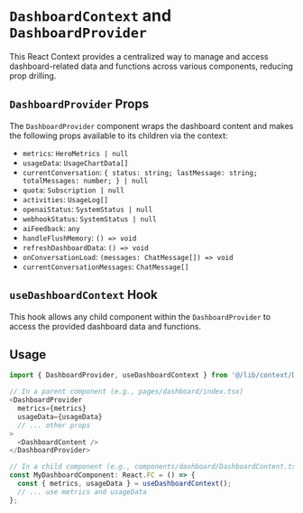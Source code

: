 # `DashboardContext` and `DashboardProvider`

This React Context provides a centralized way to manage and access dashboard-related data and functions across various components, reducing prop drilling.

## `DashboardProvider` Props

The `DashboardProvider` component wraps the dashboard content and makes the following props available to its children via the context:

*   `metrics`: `HeroMetrics | null`
*   `usageData`: `UsageChartData[]`
*   `currentConversation`: `{ status: string; lastMessage: string; totalMessages: number; } | null`
*   `quota`: `Subscription | null`
*   `activities`: `UsageLog[]`
*   `openaiStatus`: `SystemStatus | null`
*   `webhookStatus`: `SystemStatus | null`
*   `aiFeedback`: `any`
*   `handleFlushMemory`: `() => void`
*   `refreshDashboardData`: `() => void`
*   `onConversationLoad`: `(messages: ChatMessage[]) => void`
*   `currentConversationMessages`: `ChatMessage[]`

## `useDashboardContext` Hook

This hook allows any child component within the `DashboardProvider` to access the provided dashboard data and functions.

## Usage

```typescript
import { DashboardProvider, useDashboardContext } from '@/lib/context/DashboardContext';

// In a parent component (e.g., pages/dashboard/index.tsx)
<DashboardProvider
  metrics={metrics}
  usageData={usageData}
  // ... other props
>
  <DashboardContent />
</DashboardProvider>

// In a child component (e.g., components/dashboard/DashboardContent.tsx)
const MyDashboardComponent: React.FC = () => {
  const { metrics, usageData } = useDashboardContext();
  // ... use metrics and usageData
};
